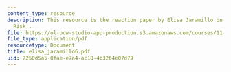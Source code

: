 ```yaml
---
content_type: resource
description: This resource is the reaction paper by Elisa Jaramillo on the topic 'Transboundary
  Risk'.
file: https://ol-ocw-studio-app-production.s3.amazonaws.com/courses/11-941-disaster-vulnerability-and-resilience-spring-2005/7250d5a50faee7a4ac184b3264e07d79_elisa_jaramillo6.pdf
file_type: application/pdf
resourcetype: Document
title: elisa_jaramillo6.pdf
uid: 7250d5a5-0fae-e7a4-ac18-4b3264e07d79
---
```

